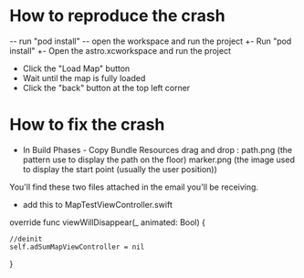  # How to reproduce the crash
 -- run "pod install"
 -- open the workspace and run the project
 +- Run "pod install"
 +- Open the astro.xcworkspace and run the project
  - Click the "Load Map" button
  - Wait until the map is fully loaded
  - Click the "back" button at the top left corner


# How to fix the crash

- In Build Phases - Copy Bundle Resources drag and drop :
path.png (the pattern use to display the path on the floor)
marker.png (the image used to display the start point (usually the user position))

You'll find these two files attached in the email you'll be receiving. 

- add this to MapTestViewController.swift

override func viewWillDisappear(_ animated: Bool) {

    //deinit
    self.adSumMapViewController = nil
    
        
} 
